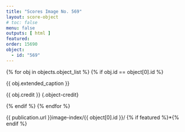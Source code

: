```yaml
---
title: "Scores Image No. 569"
layout: score-object
# toc: false
menu: false
outputs: [ html ]
featured: 
order: 15690
object:
  - id: "569"
---
```


{% for obj in objects.object_list %}
{% if obj.id == object[0].id %}

{{ obj.extended_caption }}

{{ obj.credit }} {.object-credit}

{% endif %}
{% endfor %}

<div class="object-credit object-url is-print-only">

{{ publication.url }}image-index/{{ object[0].id }}/ {% if featured %}*{% endif %}

</div>
